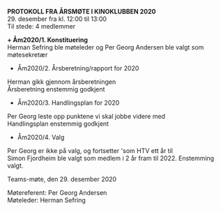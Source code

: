 **PROTOKOLL FRA ÅRSMØTE I KINOKLUBBEN 2020**  
29. desember fra kl. 12:00 til 13:00  
Til stede: 4 medlemmer


**+ Åm2020/1. Konstituering**  
Herman Sefring ble møteleder og Per Georg Andersen ble valgt som møtesekretær  

+ Åm2020/2. Årsberetning/rapport for 2020  

Herman gikk gjennom årsberetningen  
Årsberetning enstemmig godkjent  

+ Åm2020/3. Handlingsplan for 2020  

Per Georg leste opp punktene vi skal jobbe videre med  
Handlingsplan enstemmig godkjent

+ Åm2020/4. Valg  

Per Georg er ikke på valg, og fortsetter 'som HTV ett år til  
Simon Fjordheim ble valgt som medlem i 2 år fram til 2022. Enstemming valgt.

Teams-møte, den 29. desember 2020  


Møtereferent: Per Georg Andersen  
Møteleder: Herman Sefring
